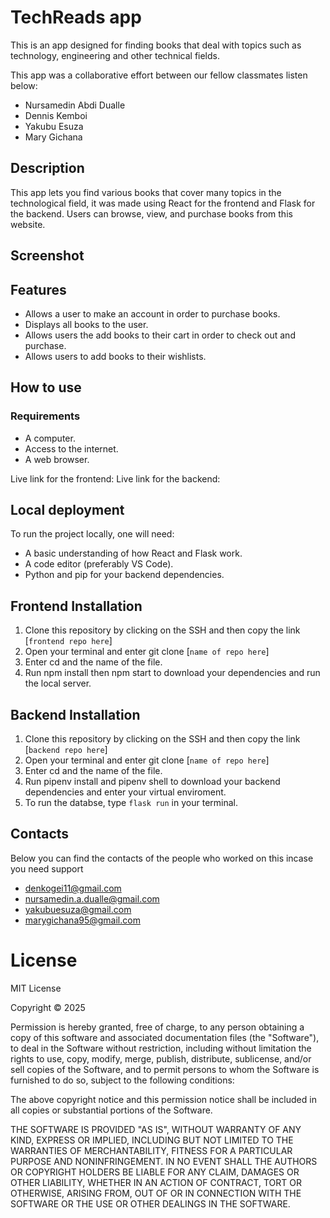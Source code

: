 # TechReads app
This is an app designed for finding books that deal with topics such as technology, engineering and other technical fields.

This app was a collaborative effort between our fellow classmates listen below:
- Nursamedin Abdi Dualle
- Dennis Kemboi 
- Yakubu Esuza
- Mary Gichana

## Description
This app lets you find various books that cover many topics in the technological field, it was made using React for the frontend and Flask for the backend. Users can browse, view, and purchase books from this website.

## Screenshot




## Features
- Allows a user to make an account in order to purchase books.
- Displays all books to the user.
- Allows users the add books to their cart in order to check out and purchase.
- Allows users to add books to their wishlists.


## How to use

### Requirements
- A computer.
- Access to the internet.
- A web browser.

Live link for the frontend: 
Live link for the backend: 

## Local deployment
To run the project locally, one will need:
- A basic understanding of how React and Flask work.
- A code editor (preferably VS Code).
- Python and pip for your backend dependencies.

## Frontend Installation
1. Clone this repository by clicking on the SSH and then copy the link [`frontend repo here`]
2. Open your terminal and enter git clone [`name of repo here`]
3. Enter cd and the name of the file.
4. Run npm install then npm start to download your dependencies and run the local server.

## Backend Installation
1. Clone this repository by clicking on the SSH and then copy the link [`backend repo here`]
2. Open your terminal and enter git clone [`name of repo here`]
3. Enter cd and the name of the file.
4. Run pipenv install and pipenv shell to download your backend dependencies and enter your virtual enviroment.
5. To run the databse, type `flask run` in your terminal.

## Contacts
Below you can find the contacts of the people who worked on this incase you need support
- denkogei11@gmail.com
- nursamedin.a.dualle@gmail.com
- yakubuesuza@gmail.com
- marygichana95@gmail.com

# License
MIT License

Copyright © 2025

Permission is hereby granted, free of charge, to any person obtaining a copy of this software and associated documentation files (the "Software"), to deal in the Software without restriction, including without limitation the rights to use, copy, modify, merge, publish, distribute, sublicense, and/or sell copies of the Software, and to permit persons to whom the Software is furnished to do so, subject to the following conditions:

The above copyright notice and this permission notice shall be included in all copies or substantial portions of the Software.

THE SOFTWARE IS PROVIDED "AS IS", WITHOUT WARRANTY OF ANY KIND, EXPRESS OR IMPLIED, INCLUDING BUT NOT LIMITED TO THE WARRANTIES OF MERCHANTABILITY, FITNESS FOR A PARTICULAR PURPOSE AND NONINFRINGEMENT. IN NO EVENT SHALL THE AUTHORS OR COPYRIGHT HOLDERS BE LIABLE FOR ANY CLAIM, DAMAGES OR OTHER LIABILITY, WHETHER IN AN ACTION OF CONTRACT, TORT OR OTHERWISE, ARISING FROM, OUT OF OR IN CONNECTION WITH THE SOFTWARE OR THE USE OR OTHER DEALINGS IN THE SOFTWARE.